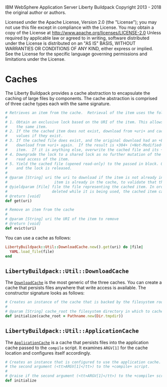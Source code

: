 
IBM WebSphere Application Server Liberty Buildpack
Copyright 2013 - 2018 the original author or authors.

Licensed under the Apache License, Version 2.0 (the "License");
you may not use this file except in compliance with the License.
You may obtain a copy of the License at
     http://www.apache.org/licenses/LICENSE-2.0
Unless required by applicable law or agreed to in writing, software
distributed under the License is distributed on an "AS IS" BASIS,
WITHOUT WARRANTIES OR CONDITIONS OF ANY KIND, either express or implied.
See the License for the specific language governing permissions and
limitations under the License.

# Caches
The Liberty Buildpack provides a cache abstraction to encapsulate the caching of large files by components.  The cache abstraction is comprised of three cache types each with the same signature.

```ruby
# Retrieves an item from the cache.  Retrieval of the item uses the following algorithm:
#
# 1. Obtain an exclusive lock based on the URI of the item. This allows concurrency for different items, but not for
#    the same item.
# 2. If the the cached item does not exist, download from +uri+ and cache it, its +Etag+, and its +Last-Modified+
#    values if they exist.
# 3. If the cached file does exist, and the original download had an +Etag+ or a +Last-Modified+ value, attempt to
#    download from +uri+ again.  If the result is +304+ (+Not-Modified+), then proceed without changing the cached
#    item.  If it is anything else, overwrite the cached file and its +Etag+ and +Last-Modified+ values if they exist.
# 4. Downgrade the lock to a shared lock as no further mutation of the cache is possible.  This allows concurrency for
#    read access of the item.
# 5. Yield the cached file (opened read-only) to the passed in block. Once the block is complete, the file is closed
#    and the lock is released.
#
# @param [String] uri the uri to download if the item is not already in the cache.  Also used in the case where the
#                     item is already in the cache, to validate that the item is up to date
# @yieldparam [File] file the file representing the cached item. In order to ensure that the file is not changed or
#                    deleted while it is being used, the cached item can only be accessed as part of a block.
# @return [void]
def get(uri)

# Remove an item from the cache
#
# @param [String] uri the URI of the item to remove
# @return [void]
def evict(uri)
```

You can use a cache as follows:

```ruby
LibertyBuildpack::Util::DownloadCache.new().get(uri) do |file|
  YAML.load_file(file)
end
```

## `LibertyBuildpack::Util::DownloadCache`
The [`DownloadCache`][] is the most generic of the three caches.  You can create a cache that persists files anywhere that write access is available.  The constructor signature looks as follows:

```ruby
# Creates an instance of the cache that is backed by the filesystem rooted at +cache_root+
#
# @param [String] cache_root the filesystem directory in which to cache downloaded files
def initialize(cache_root = Pathname.new(Dir.tmpdir))
```

## `LibertyBuildpack::Util::ApplicationCache`
The [`ApplicationCache`][] is a cache that persists files into the application cache passed to the `compile` script.  It examines `ARGV[1]` for the cache location and configures itself accordingly.

```ruby
# Creates an instance that is configured to use the application cache.  The application cache location is defined by
# the second argument (<tt>ARGV[1]</tt>) to the +compile+ script.
#
# @raise if the second argument (<tt>ARGV[1]</tt>) to the +compile+ script is +nil+
def initialize
```

[`ApplicationCache`]: ../lib/liberty_buildpack/util/cache/application_cache.rb
[`DownloadCache`]: ../lib/liberty_buildpack/util/cache/download_cache.rb
